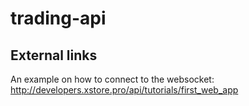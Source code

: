 # trading-api

## External links
An example on how to connect to the websocket: http://developers.xstore.pro/api/tutorials/first_web_app

